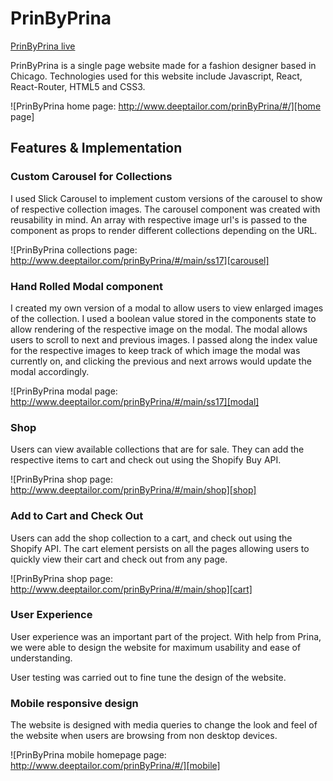 # PrinByPrina

[PrinByPrina live][prodlink]

PrinByPrina is a single page website made for a fashion designer based in Chicago. Technologies used for this website include Javascript, React, React-Router, HTML5 and CSS3.   

![PrinByPrina home page: http://www.deeptailor.com/prinByPrina/#/][home page]

## Features & Implementation

### Custom Carousel for Collections

I used Slick Carousel to implement custom versions of the carousel to show of respective collection images. The carousel component was created with reusability in mind. An array with respective image url's is passed to the component as props to render different collections depending on the URL.

![PrinByPrina collections page: http://www.deeptailor.com/prinByPrina/#/main/ss17][carousel]


### Hand Rolled Modal component

I created my own version of a modal to allow users to view enlarged images of the collection. I used a boolean value stored in the components state to allow rendering of the respective image on the modal. The modal allows users to scroll to next and previous images. I passed along the index value for the respective images to keep track of which image the modal was currently on, and clicking the previous and next arrows would update the modal accordingly.

![PrinByPrina modal page: http://www.deeptailor.com/prinByPrina/#/main/ss17][modal]

### Shop

Users can view available collections that are for sale. They can add the respective items to cart and check out using the Shopify Buy API.

![PrinByPrina shop page: http://www.deeptailor.com/prinByPrina/#/main/shop][shop]

### Add to Cart and Check Out

Users can add the shop collection to a cart, and check out using the Shopify API. The cart element persists on all the pages allowing users to quickly view their cart and check out from any page.

![PrinByPrina shop page: http://www.deeptailor.com/prinByPrina/#/main/shop][cart]


### User Experience

User experience was an important part of the project. With help from Prina, we were able to design the website for maximum usability and ease of understanding.

User testing was carried out to fine tune the design of the website.

### Mobile responsive design

The website is designed with media queries to change the look and feel of the website when users are browsing from non desktop devices.

![PrinByPrina mobile homepage page: http://www.deeptailor.com/prinByPrina/#/][mobile]

[prodlink]: http://deeptailor.com/prinByPrina/#/
[home page]: ./docs/screenshots/homepage-screenshot.jpeg "PrinByPrina home page"
[carousel]: ./docs/screenshots/carousel-screenshot.jpeg "PrinByPrina Carousel"
[modal]: ./docs/screenshots/modal-screenshot.jpeg "PrinByPrina Modal"
[shop]: ./docs/screenshots/shop-screenshot.jpeg "PrinByPrina shop page"
[cart]: ./docs/screenshots/cart-screenshot.jpeg "PrinByPrina cart"
[mobile]: ./docs/screenshots/mobile-homepage-screenshot-mockup.png "PrinByPrina mobile"
